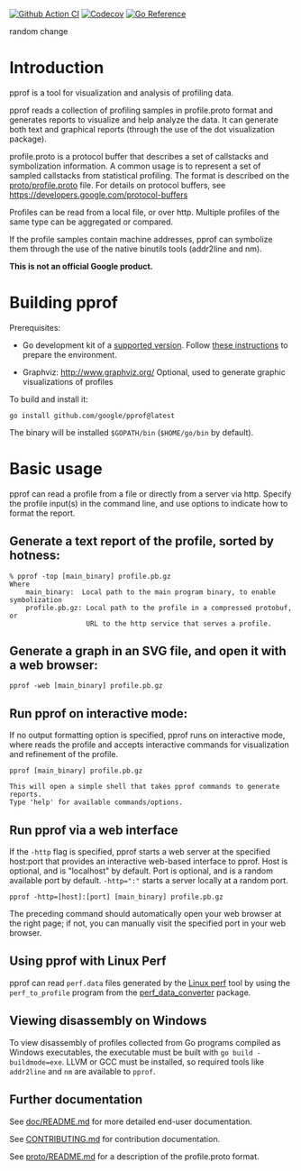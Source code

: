 [![Github Action CI](https://github.com/google/pprof/workflows/ci/badge.svg)](https://github.com/google/pprof/actions)
[![Codecov](https://codecov.io/gh/google/pprof/graph/badge.svg)](https://codecov.io/gh/google/pprof)
[![Go Reference](https://pkg.go.dev/badge/github.com/google/pprof/profile.svg)](https://pkg.go.dev/github.com/google/pprof/profile)

random change
# Introduction

pprof is a tool for visualization and analysis of profiling data.

pprof reads a collection of profiling samples in profile.proto format and
generates reports to visualize and help analyze the data. It can generate both
text and graphical reports (through the use of the dot visualization package).

profile.proto is a protocol buffer that describes a set of callstacks
and symbolization information. A common usage is to represent a set of
sampled callstacks from statistical profiling. The format is
described on the [proto/profile.proto](./proto/profile.proto) file. For details on protocol
buffers, see https://developers.google.com/protocol-buffers

Profiles can be read from a local file, or over http. Multiple
profiles of the same type can be aggregated or compared.

If the profile samples contain machine addresses, pprof can symbolize
them through the use of the native binutils tools (addr2line and nm).

**This is not an official Google product.**

# Building pprof

Prerequisites:

- Go development kit of a [supported version](https://golang.org/doc/devel/release.html#policy).
  Follow [these instructions](http://golang.org/doc/code.html) to prepare
  the environment.

- Graphviz: http://www.graphviz.org/
  Optional, used to generate graphic visualizations of profiles

To build and install it:

    go install github.com/google/pprof@latest

The binary will be installed `$GOPATH/bin` (`$HOME/go/bin` by default).

# Basic usage

pprof can read a profile from a file or directly from a server via http.
Specify the profile input(s) in the command line, and use options to
indicate how to format the report.

## Generate a text report of the profile, sorted by hotness:

```
% pprof -top [main_binary] profile.pb.gz
Where
    main_binary:  Local path to the main program binary, to enable symbolization
    profile.pb.gz: Local path to the profile in a compressed protobuf, or
                   URL to the http service that serves a profile.
```

## Generate a graph in an SVG file, and open it with a web browser:

```
pprof -web [main_binary] profile.pb.gz
```

## Run pprof on interactive mode:

If no output formatting option is specified, pprof runs on interactive mode,
where reads the profile and accepts interactive commands for visualization and
refinement of the profile.

```
pprof [main_binary] profile.pb.gz

This will open a simple shell that takes pprof commands to generate reports.
Type 'help' for available commands/options.
```

## Run pprof via a web interface

If the `-http` flag is specified, pprof starts a web server at
the specified host:port that provides an interactive web-based interface to pprof.
Host is optional, and is "localhost" by default. Port is optional, and is a
random available port by default. `-http=":"` starts a server locally at
a random port.

```
pprof -http=[host]:[port] [main_binary] profile.pb.gz
```

The preceding command should automatically open your web browser at
the right page; if not, you can manually visit the specified port in
your web browser.

## Using pprof with Linux Perf

pprof can read `perf.data` files generated by the
[Linux perf](https://perf.wiki.kernel.org/index.php/Main_Page) tool by using the
`perf_to_profile` program from the
[perf_data_converter](https://github.com/google/perf_data_converter) package.

## Viewing disassembly on Windows

To view disassembly of profiles collected from Go programs compiled as Windows executables,
the executable must be built with `go build -buildmode=exe`. LLVM or GCC must be installed,
so required tools like `addr2line` and `nm` are available to `pprof`.

## Further documentation

See [doc/README.md](doc/README.md) for more detailed end-user documentation.

See [CONTRIBUTING.md](CONTRIBUTING.md) for contribution documentation.

See [proto/README.md](proto/README.md) for a description of the profile.proto format.
